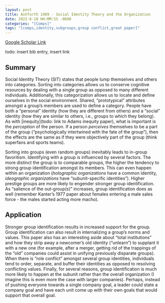 ```yaml
---
layout: post
title: Ashforth 1989 - Social Identity Theory and the Organization
date: 2022-6-18 HH:MM:SS -0600
categories: "[Comps]"
tags: "[comps,identity,subgroups,group conflict,great paper]"
---
```

[Google Scholar Link](https://scholar.google.com/scholar?hl=en&as_sdt=0%2C45&q=Social+identity+theory+and+the+organization&btnG=)

todo: insert bib entry, insert link

## Summary
Social Identity Theory (SIT) states that people lump themselves and others into categories.  Sorting into categories allows us to conserve cognitive resources by dealing with a single group as opposed to many different individuals.  Additionally, this categorization allows us to locate and define ourselves in the social environment.  Shared, “prototypical” attributes amongst a group’s members are used to define a category.  People have both a “personal” identity (how they are different from others) and a “social” identity (how they are similar to others, i.e., groups to which they belong).  As with [inequity](todo: link to Adams inequity paper), what is important is the _perception_ of the person.  If a person _perceives_ themselves to be a part of the group (“psychologically intertwined with the fate of the group”), then the effects are the same as if they were objectively part of the group (think superfans and sports teams).

Sorting into groups (even random groups) inevitably leads to in-group favoritism.  Identifying with a group is influenced by several factors.  The more distinct the group is to comparable groups, the higher the tendency to strong group identification amongst its members.  This can even happen within an organization (_holographic organizations_ have a common identity, _ideographic organizations_ have “subunit-specific identities”).  Higher prestige groups are more likely to engender stronger group identification.  As “salience of the out-group(s)” increases, group identification does as well (remember Kanter’s 1977 paper about females entering a male sales force - the males started acting more macho).

## Application
Stronger group identification results in increased support for the group.  Group identification can also result in internalizing a group’s norms and values.  This paper also has an interesting aside about “total institutions” and how they strip away a newcomer’s old identity (“unlearn”) to supplant it with a new one (for example, after a merger, getting rid of the trappings of the “old” companies could assist in unifying previously disparate groups).  When there is “role conflict” amongst several group identities, individuals tend to order, separate, and buffer their identities as opposed to resolving conflicting values.  Finally, for several reasons, group identification is much more likely to happen at the subunit rather than the overall organization (I imagine this is even more the case with larger companies).  Perhaps, instead of pushing everyone towards a single company goal, a leader could state a company goal and have each unit come up with their own goals that would support that overall goal.
